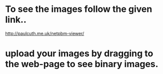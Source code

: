 # To see the images follow the given link..

http://paulcuth.me.uk/netpbm-viewer/

# upload your images by dragging to the web-page to see binary images.

